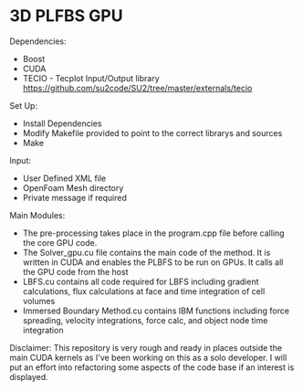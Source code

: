 # 3D PLFBS GPU

Dependencies:

* Boost
* CUDA
* TECIO - Tecplot Input/Output library https://github.com/su2code/SU2/tree/master/externals/tecio
          	
 
Set Up:
* Install Dependencies
* Modify Makefile provided to point to the correct librarys and sources
* Make

Input: 
* User Defined XML file
* OpenFoam Mesh directory
* Private message if required

Main Modules:
* The pre-processing takes place in the program.cpp file before calling the core GPU code. 
* The Solver_gpu.cu file contains the main code of the method. It is written in CUDA and enables the PLBFS to be run on GPUs. It calls all the GPU code from the host
* LBFS.cu contains all code required for LBFS including gradient calculations, flux calculations at face and time integration of cell volumes
* Immersed Boundary Method.cu contains IBM functions including force spreading, velocity integrations, force calc, and object node time integration

Disclaimer: This repository is very rough and ready in places outside the main CUDA kernels as I've been working on this as a solo developer. I will put an effort into refactoring some aspects of the code base if an interest is displayed.
